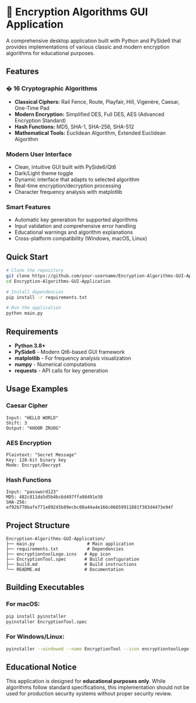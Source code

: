 # 🔐 Encryption Algorithms GUI Application

A comprehensive desktop application built with Python and PySide6 that provides implementations of various classic and modern encryption algorithms for educational purposes.

## Features

### � **16 Cryptographic Algorithms**
- **Classical Ciphers:** Rail Fence, Route, Playfair, Hill, Vigenère, Caesar, One-Time Pad
- **Modern Encryption:** Simplified DES, Full DES, AES (Advanced Encryption Standard)
- **Hash Functions:** MD5, SHA-1, SHA-256, SHA-512
- **Mathematical Tools:** Euclidean Algorithm, Extended Euclidean Algorithm

### **Modern User Interface**
- Clean, intuitive GUI built with PySide6/Qt6
- Dark/Light theme toggle
- Dynamic interface that adapts to selected algorithm
- Real-time encryption/decryption processing
- Character frequency analysis with matplotlib

### **Smart Features**
- Automatic key generation for supported algorithms
- Input validation and comprehensive error handling
- Educational warnings and algorithm explanations
- Cross-platform compatibility (Windows, macOS, Linux)

## Quick Start

```bash
# Clone the repository
git clone https://github.com/your-username/Encryption-Algorithms-GUI-Application.git
cd Encryption-Algorithms-GUI-Application

# Install dependencies
pip install -r requirements.txt

# Run the application
python main.py
```

## Requirements

- **Python 3.8+**
- **PySide6** - Modern Qt6-based GUI framework
- **matplotlib** - For frequency analysis visualization
- **numpy** - Numerical computations
- **requests** - API calls for key generation

## Usage Examples

### Caesar Cipher
```
Input: "HELLO WORLD"
Shift: 3
Output: "KHOOR ZRUOG"
```

### AES Encryption
```
Plaintext: "Secret Message"
Key: 128-bit binary key
Mode: Encrypt/Decrypt
```

### Hash Functions
```
Input: "password123"
MD5: 482c811da5d5b4bc6d497ffa98491e38
SHA-256: ef92b778bafe771e89245b89ecbc08a44a4e166c06659911881f383d4473e94f
```

## Project Structure

```
Encryption-Algorithms-GUI-Application/
├── main.py                    # Main application
├── requirements.txt           # Dependencies
├── encryptiontoolLogo.icns   # App icon
├── EncryptionTool.spec       # Build configuration
├── build.md                  # Build instructions
└── README.md                 # Documentation
```

## Building Executables

### For macOS:
```bash
pip install pyinstaller
pyinstaller EncryptionTool.spec
```

### For Windows/Linux:
```bash
pyinstaller --windowed --name EncryptionTool --icon encryptiontoolLogo.icns main.py
```

## Educational Notice

This application is designed for **educational purposes only**. While algorithms follow standard specifications, this implementation should not be used for production security systems without proper security review.

